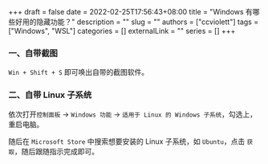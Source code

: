+++ 
draft = false
date = 2022-02-25T17:56:43+08:00
title = "Windows 有哪些好用的隐藏功能？"
description = ""
slug = ""
authors = ["ccviolett"]
tags = ["Windows", "WSL"]
categories = []
externalLink = ""
series = []
+++

### 一、自带截图

`Win + Shift + S` 即可唤出自带的截图软件。

### 二、自带 Linux 子系统

依次打开`控制面板` -> `Windows 功能` -> `适用于 Linux 的 Windows 子系统`，勾选上，重启电脑。

随后在 `Microsoft Store` 中搜索想要安装的 Linux 子系统，如 `Ubuntu`，点击 `获取`，随后跟随指示完成即可。